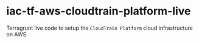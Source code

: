 # iac-tf-aws-cloudtrain-platform-live

Terragrunt live code to setup the `CloudTrain Platform` cloud infrastructure on AWS.


